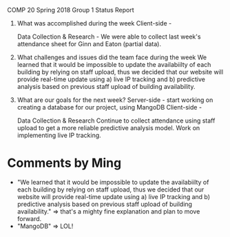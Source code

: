 COMP 20 Spring 2018 Group 1 Status Report

1. What was accomplished during the week
    Client-side - 
        
    Data Collection & Research - 
        We were able to collect last week's attendance sheet for Ginn and Eaton (partial data).
        
2. What challenges and issues did the team face during the week
    We learned that it would be impossible to update the availabiilty of each building by relying on staff upload, thus we decided that our  website will provide real-time update using a) live IP tracking and b) predictive analysis based on previous staff upload of building availability.
    
3. What are our goals for the next week?
    Server-side -
        start working on creating a database for our project, using MangoDB
    Client-side -
        
    Data Collection & Research
        Continue to collect attendance using staff upload to get a more reliable predictive analysis model. Work on implementing live IP tracking. 
        
# Comments by Ming
* "We learned that it would be impossible to update the availabiilty of each building by relying on staff upload, thus we decided that our website will provide real-time update using a) live IP tracking and b) predictive analysis based on previous staff upload of building availability." => that's a mighty fine explanation and plan to move forward.
* "MangoDB" => LOL!

